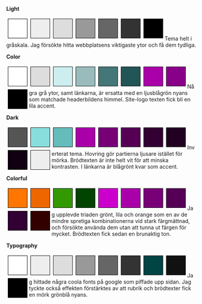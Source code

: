 **Light**  
<div style="height: 50px; width: 50px; margin:4px; float:left; border:1px solid black; background-color: #fff;"></div>
<div style="height: 50px; width: 50px; margin:4px; float:left; border:1px solid black; background-color: #eee"></div>
<div style="height: 50px; width: 50px; margin:4px; float:left; border:1px solid black; background-color: #ddd"></div>
<div style="height: 50px; width: 50px; margin:4px; float:left; border:1px solid black; background-color: #999"></div>
<div style="height: 50px; width: 50px; margin:4px; float:left; border:1px solid black; background-color: #666;"></div>
<div style="height: 50px; width: 50px; margin:4px; float:left; border:1px solid black; background-color: #333;"></div>
<div style="height: 50px; width: 50px; margin:4px; float:left; border:1px solid black; background-color: #000;"></div>
<br><br>

Tema helt i gråskala. Jag försökte hitta webbplatsens viktigaste ytor och få dem tydliga.


**Color**  
<div style="height: 50px; width: 50px; margin:4px; float:left; border:1px solid black; background-color: #fff;"></div>
<div style="height: 50px; width: 50px; margin:4px; float:left; border:1px solid black; background-color: #ddd"></div>
<div style="height: 50px; width: 50px; margin:4px; float:left; border:1px solid black; background-color: #cee;"></div>
<div style="height: 50px; width: 50px; margin:4px; float:left; border:1px solid black; background-color: #9bb;"></div>
<div style="height: 50px; width: 50px; margin:4px; float:left; border:1px solid black; background-color: #477;"></div>
<div style="height: 50px; width: 50px; margin:4px; float:left; border:1px solid black; background-color: #255;"></div>
<div style="height: 50px; width: 50px; margin:4px; float:left; border:1px solid black; background-color: #a0a;"></div>
<div style="height: 50px; width: 50px; margin:4px; float:left; border:1px solid black; background-color: #808;"></div>
<div style="height: 50px; width: 50px; margin:4px; float:left; border:1px solid black; background-color: #000;"></div>
<br><br>

Några grå ytor, samt länkarna, är ersatta med en ljusblågrön nyans som matchade headerbildens himmel. Site-logo texten fick bli en lila accent.


**Dark**  
<div style="height: 50px; width: 50px; margin:4px; float:left; border:1px solid black; background-color: #555;"></div>
<div style="height: 50px; width: 50px; margin:4px; float:left; border:1px solid black; background-color: #8dd;"></div>
<div style="height: 50px; width: 50px; margin:4px; float:left; border:1px solid black; background-color: #6bb;"></div>
<div style="height: 50px; width: 50px; margin:4px; float:left; border:1px solid black; background-color: #a0a;"></div>
<div style="height: 50px; width: 50px; margin:4px; float:left; border:1px solid black; background-color: #707;"></div>
<div style="height: 50px; width: 50px; margin:4px; float:left; border:1px solid black; background-color: #505;"></div>
<div style="height: 50px; width: 50px; margin:4px; float:left; border:1px solid black; background-color: #303;"></div>
<div style="height: 50px; width: 50px; margin:4px; float:left; border:1px solid black; background-color: #202;"></div>
<div style="height: 50px; width: 50px; margin:4px; float:left; border:1px solid black; background-color: #101;"></div>
<div style="height: 50px; width: 50px; margin:4px; float:left; border:1px solid black; background-color: #eee;"></div>

<br><br>

Inverterat tema. Hovring gör partierna ljusare istället för mörka. Brödtexten är inte helt vit för att minska kontrasten. I länkarna är blågrönt kvar som accent.


**Colorful**  
<div style="height: 50px; width: 50px; margin:4px; float:left; border:1px solid black; background-color: #f70;"></div>
<div style="height: 50px; width: 50px; margin:4px; float:left; border:1px solid black; background-color: #e60;"></div>
<div style="height: 50px; width: 50px; margin:4px; float:left; border:1px solid black; background-color: #390;"></div>
<div style="height: 50px; width: 50px; margin:4px; float:left; border:1px solid black; background-color: #040;"></div>
<div style="height: 50px; width: 50px; margin:4px; float:left; border:1px solid black; background-color: #c0c;"></div>
<div style="height: 50px; width: 50px; margin:4px; float:left; border:1px solid black; background-color: #a0a;"></div>
<div style="height: 50px; width: 50px; margin:4px; float:left; border:1px solid black; background-color: #707;"></div>
<div style="height: 50px; width: 50px; margin:4px; float:left; border:1px solid black; background-color: #505;"></div>
<div style="height: 50px; width: 50px; margin:4px; float:left; border:1px solid black; background-color: #303;"></div>
<div style="height: 50px; width: 50px; margin:4px; float:left; border:1px solid black; background-color: #300;"></div>
<br><br>

Jag upplevde triaden grönt, lila och orange som en av de mindre spretiga kombinationerna vid stark färgmättnad, och försökte använda dem utan att tunna ut färgen för mycket. Brödtexten fick sedan en brunaktig ton.

**Typography**  
<div style="height: 50px; width: 50px; margin:4px; float:left; border:1px solid black; background-color: #fff;"></div>
<div style="height: 50px; width: 50px; margin:4px; float:left; border:1px solid black; background-color: #eee"></div>
<div style="height: 50px; width: 50px; margin:4px; float:left; border:1px solid black; background-color: #ddd"></div>
<div style="height: 50px; width: 50px; margin:4px; float:left; border:1px solid black; background-color: #999"></div>
<div style="height: 50px; width: 50px; margin:4px; float:left; border:1px solid black; background-color: #666;"></div>
<div style="height: 50px; width: 50px; margin:4px; float:left; border:1px solid black; background-color: #333;"></div>
<div style="height: 50px; width: 50px; margin:4px; float:left; border:1px solid black; background-color: #044;"></div>
<div style="height: 50px; width: 50px; margin:4px; float:left; border:1px solid black; background-color: #111;"></div>
<div style="height: 50px; width: 50px; margin:4px; float:left; border:1px solid black; background-color: #000;"></div>
<br><br>

Jag hittade några coola fonts på google som piffade upp sidan. Jag tyckte också effekten förstärktes av att rubrik och brödtexter fick en mörk grönblå nyans.
